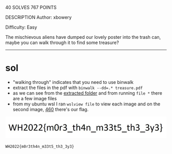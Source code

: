 40 SOLVES 767 POINTS

DESCRIPTION
Author: xbowery

Difficulty: Easy

The mischievous aliens have dumped our lovely poster into the trash can, maybe you can walk through it to find some treasure?

---
# sol
- "walking through" indicates that you need to use binwalk
- extract the files in the pdf with `binwalk --dd=.* treasure.pdf`
- as we can see from the [extracted folder](./_treasure.pdf.extracted) and from running `file *` there are a few image files
- from my ubuntu wsl I ran `wslview file` to view each image and on the second image, [460](./_treasure.pdf.extracted/460.jpg) there's our flag.

![460](./_treasure.pdf.extracted/460.jpg)

`WH2022{m0r3th4n_m33t5_th3_3y3}`
